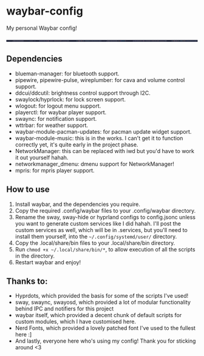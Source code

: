 # waybar-config
My personal Waybar config!

![preview](https://github.com/ninetailedtori/waybar-config/blob/main/assets/waybar-config.png?raw=true "Preview of my waybar config.")

## Dependencies
- blueman-manager: for bluetooth support.
- pipewire, pipewire-pulse, wireplumber: for cava and volume control support.
- ddcui/ddcutil: brightness control support through I2C.
- swaylock/hyprlock: for lock screen support.
- wlogout: for logout menu support.
- playerctl: for waybar player support.
- swaync: for notification support.
- wttrbar: for weather support.
- waybar-module-pacman-updates: for pacman update widget support.
- waybar-module-music: this is in the works. I can't get it to function correctly yet, it's quite early in the project phase.
- NetworkManager: this can be replaced with iwd but you'd have to work it out yourself hahah.
- networkmanager_dmenu: dmenu support for NetworkManager!
- mpris: for mpris player support.

## How to use
1. Install waybar, and the dependencies you require.
2. Copy the required .config/waybar files to your .config/waybar directory.
3. Rename the sway, sway-hide or hyprland configs to config.jsonc unless you want to generate custom services like I did hahah. I'll post the custom services as well, which will be in .services, but you'll need to install them yourself, into the `~/.config/systemd/user/` directory.
4. Copy the .local/share/bin files to your .local/share/bin directory.
5. Run `chmod +x ~/.local/share/bin/*`, to allow execution of all the scripts in the directory.
6. Restart waybar and enjoy!

## Thanks to:
- Hyprdots, which provided the basis for some of the scripts I've used!
- sway, swaync, swayosd, which provided a lot of modular functionality behind IPC and notifiers for this project
- waybar itself, which provided a decent chunk of default scripts for custom modules, which I have customised here.
- Nerd Fonts, which provided a lovely patched font I've used to the fullest here :]
- And lastly, everyone here who's using my config! Thank you for sticking around <3

